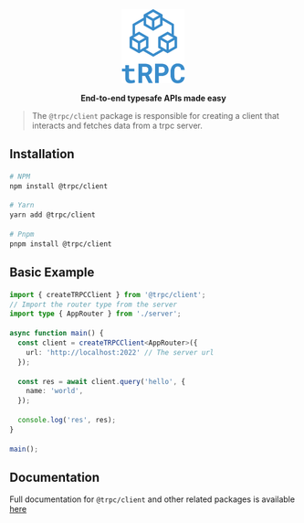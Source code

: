 <p align="center">
  <a href="https://trpc.io/"><img src="../../www/static/img/logo-text.svg" alt="tRPC" height="130"/></a>
</p>

<p align="center">
  <strong>End-to-end typesafe APIs made easy</strong>
</p>

> The `@trpc/client` package is responsible for creating a client that interacts and fetches data from a trpc server.

## Installation

```bash
# NPM
npm install @trpc/client

# Yarn
yarn add @trpc/client

# Pnpm
pnpm install @trpc/client
```

## Basic Example

```typescript
import { createTRPCClient } from '@trpc/client';
// Import the router type from the server
import type { AppRouter } from './server';

async function main() {
  const client = createTRPCClient<AppRouter>({
    url: 'http://localhost:2022' // The server url
  });

  const res = await client.query('hello', {
    name: 'world',
  });

  console.log('res', res);
}

main();
```

## Documentation

Full documentation for `@trpc/client` and other related packages is available [here](https://trpc.io/docs/vanilla)
